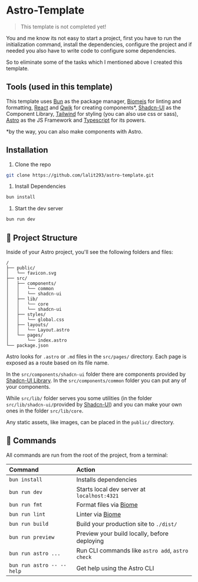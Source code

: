 # Astro-Template

> This template is not completed yet!

You and me know its not easy to start a project, first you have to run the initialization command, install the dependencies, configure the project and if needed you also have to write code to configure some dependencies.

So to eliminate some of the tasks which I mentioned above I created this template.

## Tools (used in this template)

This template uses [Bun](https://bun.sh/) as the package manager, [Biomejs](https://biomejs.dev/) for linting and formatting, [React](https://react.dev/) and [Qwik](https://qwik.dev/) for creating components*, [Shadcn-UI](https://ui.shadcn.com/) as the Component Library, [Tailwind](https://tailwindcss.com/) for styling (you can also use css or sass), [Astro](https://astro.build/) as the JS Framework and [Typescript](https://www.typescriptlang.org/) for its powers.

*by the way, you can also make components with Astro.

## Installation

1. Clone the repo

```bash
git clone https://github.com/lalit293/astro-template.git
```

1. Install Dependencies

```bash
bun install
```

1. Start the dev server

```bash
bun run dev
```

## 🚀 Project Structure

Inside of your Astro project, you'll see the following folders and files:

```text
/
├── public/
│   └── favicon.svg
├── src/
│   ├── components/
│   │   └── common
│   │   └── shadcn-ui
│   ├── lib/
│   │   └── core
│   │   └── shadcn-ui
│   ├── styles/
│   │   └── global.css
│   ├── layouts/
│   │   └── Layout.astro
│   └── pages/
│       └── index.astro
└── package.json
```

Astro looks for `.astro` or `.md` files in the `src/pages/` directory. Each page is exposed as a route based on its file name.

In the `src/components/shadcn-ui` folder there are components provided by [Shadcn-UI Library](https://ui.shadcn.com/).
In the `src/components/common` folder you can put any of your  components.

While `src/lib/` folder serves you some utilities (in the folder `src/lib/shadcn-ui/`provided by [Shadcn-UI](https://ui.shadcn.com/)) and you can make your own ones in the folder `src/lib/core`.

Any static assets, like images, can be placed in the `public/` directory.

## 🧞 Commands

All commands are run from the root of the project, from a terminal:

| Command                   | Action                                           |
| :------------------------ | :----------------------------------------------- |
| `bun install`             | Installs dependencies                            |
| `bun run dev`             | Starts local dev server at `localhost:4321`      |
| `bun run fmt`             | Format files via [Biome](https://biomejs.dev/)   |
| `bun run lint`            | Linter via [Biome](https://biomejs.dev/)         |
| `bun run build`           | Build your production site to `./dist/`          |
| `bun run preview`         | Preview your build locally, before deploying     |
| `bun run astro ...`       | Run CLI commands like `astro add`, `astro check` |
| `bun run astro -- --help` | Get help using the Astro CLI                     |
